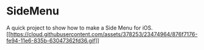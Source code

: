 # SideMenu
A quick project to show how to make a Side Menu for iOS.
[[https://cloud.githubusercontent.com/assets/378253/23474964/876f7176-fe94-11e6-835b-63047362fd36.gif]]
